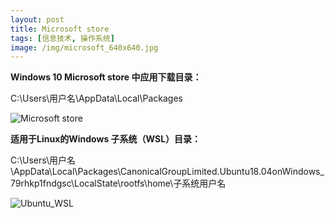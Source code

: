 ```yaml
---
layout: post
title: Microsoft store
tags: [信息技术, 操作系统]
image: /img/microsoft_640x640.jpg
---
```

**Windows 10 Microsoft store 中应用下载目录：**


C:\Users\用户名\AppData\Local\Packages


![Microsoft store](https://tigerwolf.top/img/microsoft_store.png)


**适用于Linux的Windows 子系统（WSL）目录：**


C:\Users\用户名\AppData\Local\Packages\CanonicalGroupLimited.Ubuntu18.04onWindows_79rhkp1fndgsc\LocalState\rootfs\home\子系统用户名


![Ubuntu_WSL](https://tigerwolf.top/img/Ubuntu_WSL.png)